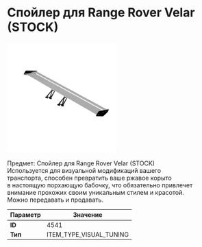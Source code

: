 # Спойлер для Range Rover Velar (STOCK)

![Item Image](../img/4541.webp?raw=true)

Предмет: Спойлер для Range Rover Velar (STOCK)<br>Используется для визуальной модификаций вашего<br>транспорта, способен превратить ваше ржавое корыто<br>в настоящую порхающую бабочку, что обязательно привлечет<br>внимание прохожих своим уникальным стилем и красотой.<br>Можно передавать и продавать.


| Параметр | Значение |
|----------|----------|
| **ID** | 4541 |
| **Тип** | ITEM_TYPE_VISUAL_TUNING |

